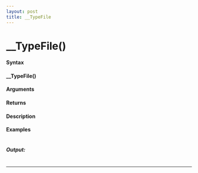 ```yaml
---
layout: post
title: __TypeFile
---
```


# __TypeFile()


#### Syntax

#### __TypeFile()

#### Arguments

#### Returns

#### Description

#### Examples

```

```

##### Output:

```

```

---